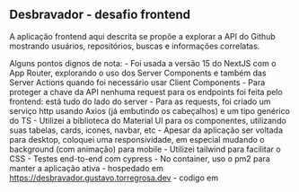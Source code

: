 

## Desbravador - desafio frontend

A aplicação frontend aqui descrita se propõe a explorar a API do Github mostrando usuários, repositórios, buscas e informações correlatas.

Alguns pontos dignos de nota:
    - Foi usada a versão 15 do NextJS com o App Router, explorando o uso dos Server Components e também das Server Actions quando foi necessário usar Client Components
    - Para proteger a chave da API nenhuma request para os endpoints foi feita pelo frontend: está tudo do lado do server
    - Para as requests, foi criado um serviço http usando Axios (já embutindo os cabeçalhos) e um tipo genérico do TS
    - Utilizei a biblioteca do Material UI para os componentes, utilizando suas tabelas, cards, icones, navbar, etc
    - Apesar da aplicação ser voltada para desktop, coloquei uma responsividade, em especial mudando o background (com animação) para mobile
    - Utilizei tailwind para facilitar o CSS
    - Testes end-to-end com cypress
    - No container, uso o pm2 para manter a aplicação ativa
    - hospedado em https://desbravador.gustavo.torregrosa.dev
    - codigo em 